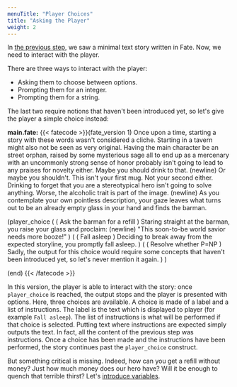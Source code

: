 ```yaml
---
menuTitle: "Player Choices"
title: "Asking the Player"
weight: 2
---
```

In [the previous step](/learn/start), we saw a minimal text story written in Fate.
Now, we need to interact with the player.

There are three ways to interact with the player:
* Asking them to choose between options.
* Prompting them for an integer.
* Prompting them for a string.

The last two require notions that haven't been introduced yet, so let's give
the player a simple choice instead:

**main.fate:**
{{< fatecode >}}(fate_version 1)
Once upon a time, starting a story with these words wasn't considered
a cliche. Starting in a tavern might also not be seen as very
original.  Having the main character be an street orphan, raised by
some mysterious sage all to end up as a mercenary with an uncommonly
strong sense of honor probably isn't going to lead to any praises for
novelty either. Maybe you should drink to that.
(newline)
Or maybe you shouldn't. This isn't your first mug. Not your second
either.  Drinking to forget that you are a stereotypical hero isn't
going to solve anything. Worse, the alcoholic trait is part of the
image.
(newline)
As you contemplate your own pointless description, your gaze leaves
what turns out to be an already empty glass in your hand and finds the
barman.

(player_choice
   (
      ( Ask the barman for a refill )
      Staring straight at the barman, you raise your glass and
      proclaim:
      (newline)
      "This soon-to-be world savior needs more booze!"
   )
   (
      ( Fall asleep )
      Deciding to break away from the expected storyline, you promptly
      fall asleep.
   )
   (
      ( Resolve whether P=NP )
      Sadly, the output for this choice would require some concepts
      that haven't been introduced yet, so let's never mention it
      again.
   )
)

(end)
{{< /fatecode >}}

In this version, the player is able to interact with the story: once
`player_choice` is reached, the output stops and the player is presented with
options. Here, three choices are available. A choice is made of a label and a
list of instructions. The label is the text which is displayed to player (for
example `Fall asleep`). The list of instructions is what will be performed if
that choice is selected. Putting text where instructions are expected simply
outputs the text. In fact, all the content of the previous step was
instructions. Once a choice has been made and the instructions have been
performed, the story continues past the `player_choice` construct.

But something critical is missing. Indeed, how can you get a refill without
money? Just how much money does our hero have? Will it be enough to quench that
terrible thirst? Let's [introduce variables](/learn/variables).
